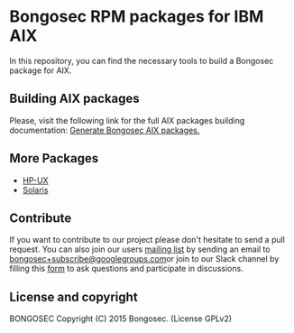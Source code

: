 Bongosec RPM packages for IBM AIX
==============================

In this repository, you can find the necessary tools to build a Bongosec package for AIX.

## Building AIX packages

Please, visit the following link for the full AIX packages building documentation: [Generate Bongosec AIX packages.](https://documentation.bongosec.github.io/current/development/packaging/generate-aix-package.html)

## More Packages

- [HP-UX](/hp-ux/README.md)
- [Solaris](/solaris/README.md)

## Contribute

If you want to contribute to our project please don't hesitate to send a pull request. You can also join our users [mailing list](https://groups.google.com/d/forum/bongosec) by sending an email to [bongosec+subscribe@googlegroups.com](mailto:bongosec+subscribe@googlegroups.com)or join to our Slack channel by filling this [form](https://bongosec.github.io/community/join-us-on-slack/) to ask questions and participate in discussions.

## License and copyright

BONGOSEC
Copyright (C) 2015 Bongosec.  (License GPLv2)
